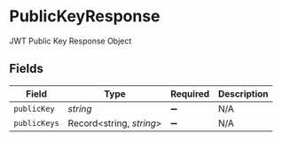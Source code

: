 # PublicKeyResponse

JWT Public Key Response Object


## Fields

| Field                    | Type                     | Required                 | Description              |
| ------------------------ | ------------------------ | ------------------------ | ------------------------ |
| `publicKey`              | *string*                 | :heavy_minus_sign:       | N/A                      |
| `publicKeys`             | Record<string, *string*> | :heavy_minus_sign:       | N/A                      |